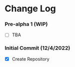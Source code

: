 # Change Log

### Pre-alpha 1 (WIP)
-   [ ] TBA

### Initial Commit (12/4/2022)
-   [x] Create Repository